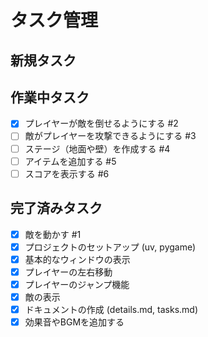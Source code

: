 # タスク管理

## 新規タスク


## 作業中タスク

- [x] プレイヤーが敵を倒せるようにする #2
- [ ] 敵がプレイヤーを攻撃できるようにする #3
- [ ] ステージ（地面や壁）を作成する #4
- [ ] アイテムを追加する #5
- [ ] スコアを表示する #6

## 完了済みタスク

- [x] 敵を動かす #1
- [x] プロジェクトのセットアップ (uv, pygame)
- [x] 基本的なウィンドウの表示
- [x] プレイヤーの左右移動
- [x] プレイヤーのジャンプ機能
- [x] 敵の表示
- [x] ドキュメントの作成 (details.md, tasks.md)
- [x] 効果音やBGMを追加する
